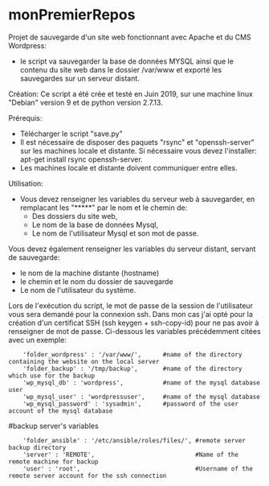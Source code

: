 # monPremierRepos
Projet de sauvegarde d'un site web fonctionnant avec Apache et du CMS Wordpress:
- le script va sauvegarder la base de données MYSQL ainsi que le contenu du site web dans le dossier /var/www et exporté les sauvegardes sur un serveur distant.

Création:
Ce script a été crée et testé en Juin 2019, sur une machine linux "Debian" version 9 et de python version 2.7.13.

Prérequis:
- Télécharger le script "save.py"
- Il est nécessaire de disposer des paquets "rsync" et "openssh-server" sur les machines locale et distante. Si nécessaire vous devez l'installer: apt-get install rsync openssh-server.
- Les machines locale et distante doivent communiquer entre elles.

Utilisation:
- Vous devez renseigner les variables du serveur web à sauvegarder, en remplacant les "*****" par le nom et le chemin de:
  - Des dossiers du site web,
  - Le nom de la base de données Mysql,
  - Le nom de l'utilisateur Mysql et son mot de passe.

 
 Vous devez également renseigner les variables du serveur distant, servant de sauvegarde:
   - le nom de la machine distante (hostname)
   - le chemin et le nom du dossier de sauvegarde
   - Le nom de l'utilisateur du système.
 
 Lors de l'exécution du script, le mot de passe de la session de l'utilisateur vous sera demandé pour la connexion ssh. Dans mon cas j'ai opté pour la création d'un certificat SSH (ssh keygen + ssh-copy-id) pour ne pas avoir à renseigner de mot de passe.
Ci-dessous les variables précédemment citées avec un exemple:

        'folder_wordpress' : '/var/www/',      #name of the directory containing the website on the local server
        'folder_backup' : '/tmp/backup',       #name of the directory which use for the backup 
        'wp_mysql_db' : 'wordpress',           #name of the mysql database user 
        'wp_mysql_user' : 'wordpressuser',     #name of the mysql database
        'wp_mysql_password' : 'sysadmin',      #password of the user account of the mysql database


#backup server's variables

        'folder_ansible' : '/etc/ansible/roles/files/', #remote server backup directory
        'server' : 'REMOTE',                            #Name of the remote machine for backup
        'user' : 'root',                                #Username of the remote server account for the ssh connection
        

   
        
        

